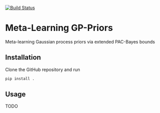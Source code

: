 [![Build Status](https://travis-ci.com/jonasrothfuss/meta_learning_gp_priors.svg?token=j5XSZzvzzLqAy58VEYoC&branch=master)](https://travis-ci.com/jonasrothfuss/meta_learning_gp_priors)

# Meta-Learning GP-Priors
Meta-learning Gaussian process priors via extended PAC-Bayes bounds


## Installation
Clone the GitHub repository and run 
```bash
pip install .
``` 

## Usage

TODO
